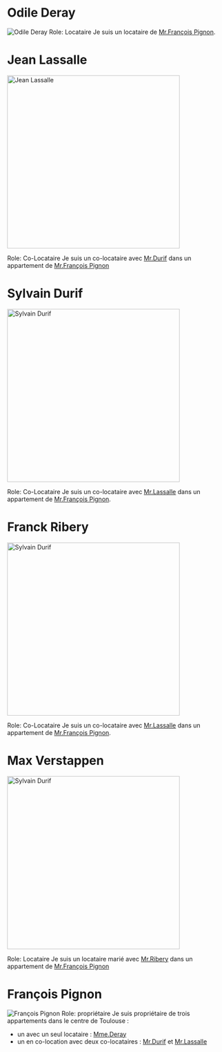 # Odile Deray

![Odile Deray](src/Odile.png)
Role: Locataire
Je suis un locataire de [Mr.François Pignon](#françois-pignon).


# Jean Lassalle

<img src="src/Jean.jpg" alt="Jean Lassalle" width="400"/>

Role: Co-Locataire
Je suis un co-locataire avec [Mr.Durif](#sylvain-durif) dans un appartement de [Mr.François Pignon](#françois-pignon)


# Sylvain Durif

<img src="src/Sylvain.jpg" alt="Sylvain Durif" height="400"/>

Role: Co-Locataire
Je suis un co-locataire avec [Mr.Lassalle](#jean-lassalle) dans un appartement de [Mr.François Pignon](#françois-pignon).

# Franck Ribery

<img src="src/Franck.jpg" alt="Sylvain Durif" height="400"/>

Role: Co-Locataire
Je suis un co-locataire avec [Mr.Lassalle](#jean-lassalle) dans un appartement de [Mr.François Pignon](#françois-pignon).


# Max Verstappen

<img src="src/Max.jpg" alt="Sylvain Durif" height="400"/>

Role: Locataire
Je suis un locataire marié avec [Mr.Ribery](#franck-ribery) dans un appartement de [Mr.François Pignon](#françois-pignon)


# François Pignon

![François Pignon](src/François.png)
Role: propriétaire
Je suis propriétaire de trois appartements dans le centre de Toulouse :
 - un avec un seul locataire : [Mme.Deray](#odile-deray)
 - un en co-location avec deux co-locataires : [Mr.Durif](#sylvain-durif) et [Mr.Lassalle](#jean-lassalle)
